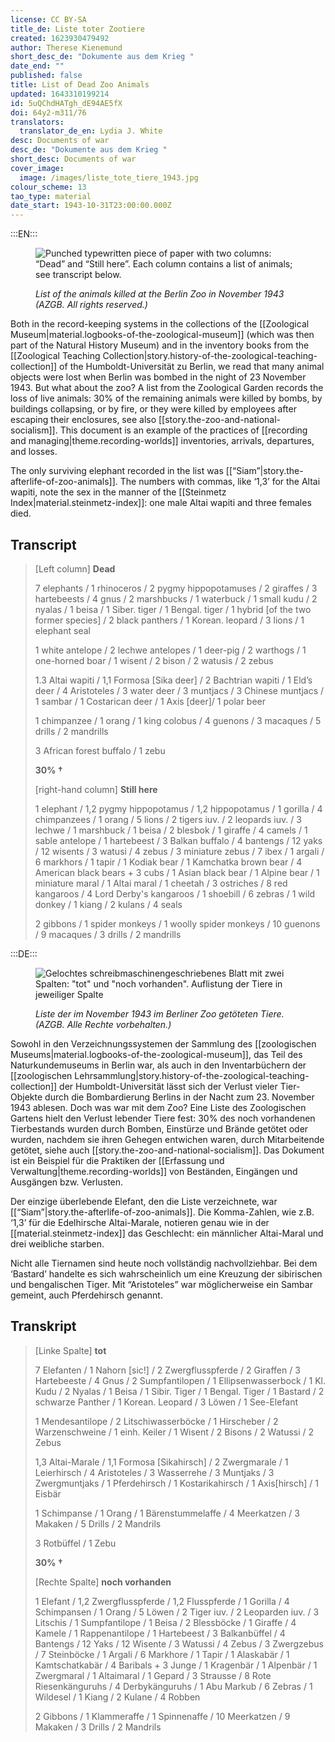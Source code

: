 ```yaml
---
license: CC BY-SA
title_de: Liste toter Zootiere
created: 1623930479492
author: Therese Kienemund
short_desc_de: "Dokumente aus dem Krieg "
date_end: ""
published: false
title: List of Dead Zoo Animals
updated: 1643310199214
id: 5uQChdHATgh_dE94AE5fX
doi: 64y2-m311/76
translators:
  translator_de_en: Lydia J. White
desc: Documents of war
desc_de: "Dokumente aus dem Krieg "
short_desc: Documents of war
cover_image:
  image: /images/liste_tote_tiere_1943.jpg
colour_scheme: 13
tao_type: material
date_start: 1943-10-31T23:00:00.000Z
---
```


:::EN:::

<figure>

![Punched typewritten piece of paper with two columns: “Dead” and “Still here”. Each column contains a list of animals; see transcript below.](/images/cmw/Liste_tote_Tiere_1943.jpg)

<figcaption>

_List of the animals killed at the Berlin Zoo in November 1943 (AZGB. All rights reserved.)_

</figcaption>

</figure>

Both in the record-keeping systems in the collections of the [[Zoological Museum|material.logbooks-of-the-zoological-museum]] (which was then part of the Natural History Museum) and in the inventory books from the [[Zoological Teaching Collection|story.history-of-the-zoological-teaching-collection]] of the Humboldt-Universität zu Berlin, we read that many animal objects were lost when Berlin was bombed in the night of 23 November 1943. But what about the zoo? A list from the Zoological Garden records the loss of live animals: 30% of the remaining animals were killed by bombs, by buildings collapsing, or by fire, or they were killed by employees after escaping their enclosures, see also [[story.the-zoo-and-national-socialism]]. This document is an example of the practices of [[recording and managing|theme.recording-worlds]] inventories, arrivals, departures, and losses.

The only surviving elephant recorded in the list was [[“Siam”|story.the-afterlife-of-zoo-animals]]. The numbers with commas, like ‘1,3’ for the Altai wapiti, note the sex in the manner of the [[Steinmetz Index|material.steinmetz-index]]: one male Altai wapiti and three females died.

## Transcript

>[Left column] **Dead**
>
>7 elephants / 1 rhinoceros / 2 pygmy hippopotamuses / 2 giraffes / 3 hartebeests / 4 gnus / 2 marshbucks / 1 waterbuck / 1 small kudu / 2 nyalas / 1 beisa / 1 Siber. tiger / 1 Bengal. tiger / 1 hybrid [of the two former species] / 2 black panthers / 1 Korean. leopard / 3 lions / 1 elephant seal
>
>1 white antelope / 2 lechwe antelopes / 1 deer-pig / 2 warthogs / 1 one-horned boar / 1 wisent / 2 bison / 2 watusis / 2 zebus
>
>1.3 Altai wapiti / 1,1 Formosa [Sika deer] / 2 Bachtrian wapiti / 1 Eld’s deer / 4 Aristoteles / 3 water deer / 3 muntjacs / 3 Chinese muntjacs / 1 sambar / 1 Costarican deer / 1 Axis [deer]/ 1 polar beer
>
>1 chimpanzee / 1 orang / 1 king colobus / 4 guenons / 3 macaques / 5 drills / 2 mandrills
>
>3 African forest buffalo / 1 zebu
>
>**30% †**
>
>[right-hand column] **Still here**
>
>1 elephant / 1,2 pygmy hippopotamus / 1,2 hippopotamus / 1 gorilla / 4 chimpanzees / 1 orang / 5 lions / 2 tigers iuv. / 2 leopards iuv. / 3 lechwe / 1 marshbuck / 1 beisa / 2 blesbok / 1 giraffe / 4 camels / 1 sable antelope / 1 hartebeest / 3 Balkan buffalo / 4 bantengs / 12 yaks / 12 wisents / 3 watusi / 4 zebus / 3 miniature zebus / 7 ibex / 1 argali / 6 markhors / 1 tapir / 1 Kodiak bear / 1 Kamchatka brown bear / 4 American black bears + 3 cubs / 1 Asian black bear / 1 Alpine bear / 1 miniature maral / 1 Altai maral / 1 cheetah / 3 ostriches / 8 red kangaroos / 4 Lord Derby's kangaroos / 1 shoebill / 6 zebras / 1 wild donkey / 1 kiang / 2 kulans / 4 seals
>
>2 gibbons / 1 spider monkeys / 1 woolly spider monkeys / 10 guenons / 9 macaques / 3 drills / 2 mandrills

:::DE:::

<figure>

![Gelochtes schreibmaschinengeschriebenes Blatt mit zwei Spalten: "tot" und "noch vorhanden". Auflistung der Tiere in jeweiliger Spalte](/images/cmw/Liste_tote_Tiere_1943.jpg)

<figcaption>

_Liste der im November 1943 im Berliner Zoo getöteten Tiere. (AZGB. Alle Rechte vorbehalten.)_

</figcaption>

</figure>

Sowohl in den Verzeichnungssystemen der Sammlung des [[zoologischen Museums|material.logbooks-of-the-zoological-museum]], das Teil des Naturkundemuseums in Berlin war, als auch in den Inventarbüchern der [[zoologischen Lehrsammlung|story.history-of-the-zoological-teaching-collection]] der Humboldt-Universität lässt sich der Verlust vieler Tier-Objekte durch die Bombardierung Berlins in der Nacht zum 23. November 1943 ablesen. Doch was war mit dem Zoo? Eine Liste des Zoologischen Gartens hielt den Verlust lebender Tiere fest: 30% des noch vorhandenen Tierbestands wurden durch Bomben, Einstürze und Brände getötet oder wurden, nachdem sie ihren Gehegen entwichen waren, durch Mitarbeitende getötet, siehe auch [[story.the-zoo-and-national-socialism]]. Das Dokument ist ein Beispiel für die Praktiken der [[Erfassung und Verwaltung|theme.recording-worlds]] von Beständen, Eingängen und Ausgängen bzw. Verlusten.

Der einzige überlebende Elefant, den die Liste verzeichnete, war [[“Siam”|story.the-afterlife-of-zoo-animals]]. Die Komma-Zahlen, wie z.B. ‘1,3’ für die Edelhirsche Altai-Marale, notieren genau wie in der [[material.steinmetz-index]] das Geschlecht: ein männlicher Altai-Maral und drei weibliche starben. 

Nicht alle Tiernamen sind heute noch vollständig nachvollziehbar. Bei dem ‘Bastard’ handelte es sich wahrscheinlich um eine Kreuzung der sibirischen und bengalischen Tiger. Mit “Aristoteles” war möglicherweise ein Sambar gemeint, auch Pferdehirsch genannt.

## Transkript

>[Linke Spalte] **tot**
>
>7 Elefanten / 1 Nahorn \[sic!] / 2 Zwergflusspferde / 2 Giraffen / 3 Hartebeeste / 4 Gnus / 2 Sumpfantilopen / 1 Ellipsenwasserbock / 1 Kl. Kudu / 2 Nyalas / 1 Beisa / 1 Sibir. Tiger / 1 Bengal. Tiger / 1 Bastard / 2 schwarze Panther / 1 Korean. Leopard / 3 Löwen / 1 See-Elefant
>
>1 Mendesantilope / 2 Litschiwasserböcke / 1 Hirscheber / 2 Warzenschweine / 1 einh. Keiler / 1 Wisent / 2 Bisons / 2 Watussi / 2 Zebus
>
>1,3 Altai-Marale / 1,1 Formosa [Sikahirsch] / 2 Zwergmarale / 1 Leierhirsch / 4 Aristoteles / 3 Wasserrehe / 3 Muntjaks / 3 Zwergmuntjaks / 1 Pferdehirsch / 1 Kostarikahirsch / 1 Axis[hirsch] / 1 Eisbär
>
>1 Schimpanse / 1 Orang / 1 Bärenstummelaffe / 4 Meerkatzen / 3 Makaken / 5 Drills / 2 Mandrils
>
>3 Rotbüffel / 1 Zebu
>
>**30% †**
>
>[Rechte Spalte] **noch vorhanden**
>
>1 Elefant / 1,2 Zwergflusspferde / 1,2 Flusspferde / 1 Gorilla / 4 Schimpansen / 1 Orang / 5 Löwen / 2 Tiger iuv. / 2 Leoparden iuv. / 3 Litschis / 1 Sumpfantilope / 1 Beisa / 2 Blessböcke / 1 Giraffe / 4 Kamele / 1 Rappenantilope / 1 Hartebeest / 3 Balkanbüffel / 4 Bantengs / 12 Yaks / 12 Wisente / 3 Watussi / 4 Zebus / 3 Zwergzebus / 7 Steinböcke / 1 Argali / 6 Markhore / 1 Tapir / 1 Alaskabär / 1 Kamtschatkabär / 4 Baribals + 3 Junge / 1 Kragenbär / 1 Alpenbär / 1 Zwergmaral / 1 Altaimaral / 1 Gepard / 3 Strausse / 8 Rote Riesenkänguruhs / 4 Derbykänguruhs / 1 Abu Markub / 6 Zebras / 1 Wildesel / 1 Kiang / 2 Kulane / 4 Robben
>
>2 Gibbons / 1 Klammeraffe / 1 Spinnenaffe / 10 Meerkatzen / 9 Makaken / 3 Drills / 2 Mandrils



